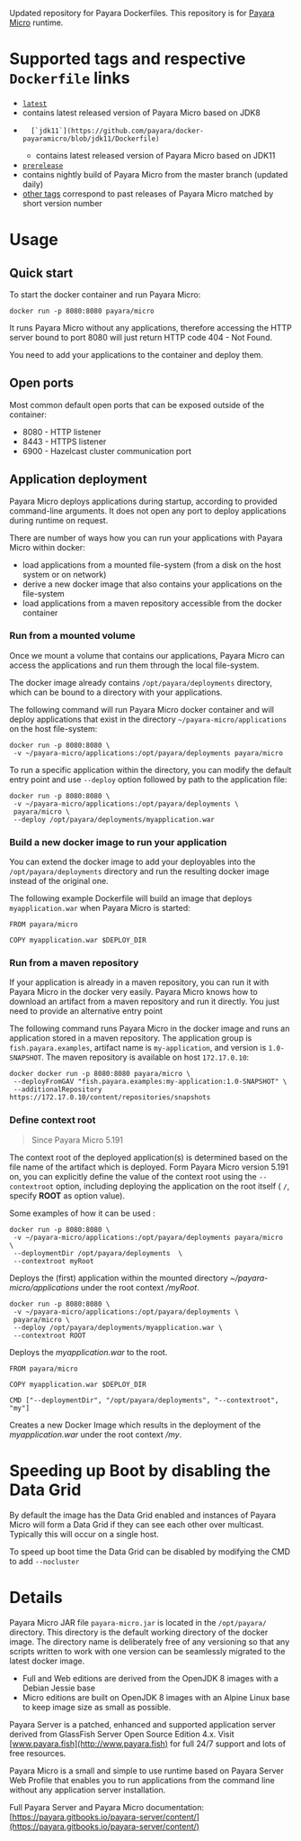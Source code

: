 Updated repository for Payara Dockerfiles. This repository is for [Payara Micro](http://www.payara.fish/payara_micro) runtime.

# Supported tags and respective `Dockerfile` links

-	[`latest`](https://github.com/payara/docker-payaramicro/blob/master/Dockerfile)
  - contains latest released version of Payara Micro based on JDK8
-       [`jdk11`](https://github.com/payara/docker-payaramicro/blob/jdk11/Dockerfile)
  - contains latest released version of Payara Micro based on JDK11
-	[`prerelease`](https://github.com/payara/docker-payaramicro/blob/prerelease/Dockerfile)
  - contains nightly build of Payara Micro from the master branch (updated daily)
-	[other tags](https://hub.docker.com/r/payara/micro/tags/) correspond to past releases of Payara Micro matched by short version number

# Usage

## Quick start

To start the docker container and run Payara Micro:

```
docker run -p 8080:8080 payara/micro
```

It runs Payara Micro without any applications, therefore accessing the HTTP server bound to port 8080 will just return HTTP code 404 - Not Found.

You need to add your applications to the container and deploy them.

## Open ports

Most common default open ports that can be exposed outside of the container:

 - 8080 - HTTP listener
 - 8443 - HTTPS listener
 - 6900 - Hazelcast cluster communication port

## Application deployment

Payara Micro deploys applications during startup, according to provided command-line arguments. It does not open any port to deploy applications during runtime on request.

There are number of ways how you can run your applications with Payara Micro within docker:

 - load applications from a mounted file-system (from a disk on the host system or on network)
 - derive a new docker image that also contains your applications on the file-system
 - load applications from a maven repository accessible from the docker container

### Run from a mounted volume

Once we mount a volume that contains our applications, Payara Micro can access the applications and run them through the local file-system.

The docker image already contains `/opt/payara/deployments` directory, which can be bound to a directory with your applications.

The following command will run Payara Micro docker container and will deploy applications that exist in the directory `~/payara-micro/applications` on the host file-system:

```
docker run -p 8080:8080 \
 -v ~/payara-micro/applications:/opt/payara/deployments payara/micro
```

To run a specific application within the directory, you can modify the default entry point and use `--deploy` option followed by path to the application file:

```
docker run -p 8080:8080 \
 -v ~/payara-micro/applications:/opt/payara/deployments \
 payara/micro \
 --deploy /opt/payara/deployments/myapplication.war
```

### Build a new docker image to run your application

You can extend the docker image to add your deployables into the `/opt/payara/deployments` directory and run the resulting docker image instead of the original one.

The following example Dockerfile will build an image that deploys `myapplication.war` when Payara Micro is started:

```
FROM payara/micro

COPY myapplication.war $DEPLOY_DIR
```

### Run from a maven repository

If your application is already in a maven repository, you can run it with Payara Micro in the docker very easily. Payara Micro knows how to download an artifact from a maven repository and run it directly. You just need to provide an alternative entry point

The following command runs Payara Micro in the docker image and runs an application stored in a maven repository. The application group is `fish.payara.examples`, artifact name is `my-application`, and version is `1.0-SNAPSHOT`. The maven repository is available on host `172.17.0.10`:

```
docker docker run -p 8080:8080 payara/micro \
 --deployFromGAV "fish.payara.examples:my-application:1.0-SNAPSHOT" \
 --additionalRepository https://172.17.0.10/content/repositories/snapshots
```

### Define context root

> Since Payara Micro 5.191

The context root of the deployed application(s) is determined based on the file name of the artifact which is deployed. Form Payara Micro version 5.191 on, you can explicitly define the value of the context root using the `--contextroot` option, including deploying the application on the root itself ( `/`, specify **ROOT** as option value).  

Some examples of how it can be used :

```
docker run -p 8080:8080 \
 -v ~/payara-micro/applications:/opt/payara/deployments payara/micro  \
 --deploymentDir /opt/payara/deployments  \
 --contextroot myRoot
```

Deploys the (first) application within the mounted directory _~/payara-micro/applications_ under the root context _/myRoot_.

```
docker run -p 8080:8080 \
 -v ~/payara-micro/applications:/opt/payara/deployments \
 payara/micro \
 --deploy /opt/payara/deployments/myapplication.war \
 --contextroot ROOT
```

Deploys the _myapplication.war_ to the root.

```
FROM payara/micro

COPY myapplication.war $DEPLOY_DIR

CMD ["--deploymentDir", "/opt/payara/deployments", "--contextroot", "my"]
```

Creates a new Docker Image which results in the deployment of the _myapplication.war_ under the root context _/my_.

# Speeding up Boot by disabling the Data Grid

By default the image has the Data Grid enabled and instances of Payara Micro will form a Data Grid if they can see each other over multicast. Typically this will occur on a single host. 

To speed up boot time the Data Grid can be disabled by modifying the CMD to add `--nocluster`

# Details

Payara Micro JAR file `payara-micro.jar` is located in the `/opt/payara/` directory. This directory is the default working directory of the docker image. The directory name is deliberately free of any versioning so that any scripts written to work with one version can be seamlessly migrated to the latest docker image.

- Full and Web editions are derived from the OpenJDK 8 images with a Debian Jessie base
- Micro editions are built on OpenJDK 8 images with an Alpine Linux base to keep image size as small as possible.

Payara Server is a patched, enhanced and supported application server derived from GlassFish Server Open Source Edition 4.x. Visit [www.payara.fish](http://www.payara.fish) for full 24/7 support and lots of free resources.

Payara Micro is a small and simple to use runtime based on Payara Server Web Profile that enables you to run applications from the command line without any application server installation.

Full Payara Server and Payara Micro documentation: [https://payara.gitbooks.io/payara-server/content/](https://payara.gitbooks.io/payara-server/content/)
